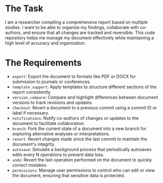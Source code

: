 # The Task

I am a researcher compiling a comprehensive report based on multiple studies. I want to be able to organize my findings, collaborate with co-authors, and ensure that all changes are tracked and reversible. This code repository helps me manage my document effectively while maintaining a high level of accuracy and organization.

# The Requirements

* `export`: Export the document to formats like PDF or DOCX for submission to journals or conferences.
* `template_support`: Apply templates to structure different sections of the report consistently.
* `version_compare`: Compare and highlight differences between document versions to track revisions and updates.
* `checkout`: Revert a document to a previous commit using a commit ID or label if necessary.
* `notifications`: Notify co-authors of changes or updates to the document to facilitate collaboration.
* `branch`: Fork the current state of a document into a new branch for exploring alternative analyses or interpretations.
* `revert`: Revert changes made since the last commit to maintain the document's integrity.
* `autosave`: Simulate a background process that periodically autosaves edits every N operations to prevent data loss.
* `undo`: Revert the last operation performed on the document to quickly correct mistakes.
* `permissions`: Manage user permissions to control who can edit or view the document, ensuring that sensitive data is protected.
